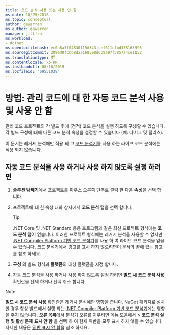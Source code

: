 ```yaml
---
title: 코드 분석 사용 또는 사용 안 함
ms.date: 10/25/2018
ms.topic: conceptual
author: gewarren
ms.author: gewarren
manager: jillfra
ms.workload:
- dotnet
ms.openlocfilehash: ec0a8a3f04830115d343fcef611cfbd338163395
ms.sourcegitcommit: 209ed0fcbb8daa1685e8d6b9a97f3857a4ce1152
ms.translationtype: MT
ms.contentlocale: ko-KR
ms.lasthandoff: 08/16/2019
ms.locfileid: "69551038"
---
```

# <a name="how-to-enable-and-disable-automatic-code-analysis-for-managed-code"></a>방법: 관리 코드에 대 한 자동 코드 분석 사용 및 사용 안 함

관리 코드 프로젝트의 각 빌드 후에 (정적) 코드 분석을 실행 하도록 구성할 수 있습니다. 각 빌드 구성에 대해 다른 코드 분석 속성을 설정할 수 있습니다 (예: 디버그 및 릴리스).

이 문서는 레거시 분석에만 적용 되 고 [코드 분석기](roslyn-analyzers-overview.md)를 사용 하는 라이브 코드 분석에는 적용 되지 않습니다.

## <a name="to-enable-or-disable-automatic-code-analysis"></a>자동 코드 분석을 사용 하거나 사용 하지 않도록 설정 하려면

1. **솔루션 탐색기**에서 프로젝트를 마우스 오른쪽 단추로 클릭 한 다음 **속성**을 선택 합니다.

1. 프로젝트에 대 한 속성 대화 상자에서 **코드 분석** 탭을 선택 합니다.

   > [!TIP]
   > .NET Core 및 .NET Standard 응용 프로그램과 같은 최신 프로젝트 형식에는 **코드 분석** 탭이 없습니다. 이러한 프로젝트 형식에는 레거시 분석을 사용할 수 없지만 [.NET Compiler Platform 기반 코드 분석기](roslyn-analyzers-overview.md)를 사용 하 여 라이브 코드 분석을 얻을 수 있습니다. 코드 분석기에서 경고를 표시 하지 않으려면이 문서의 끝에 있는 참고를 참조 하세요.

1. **구성** 의 빌드 형식과 **플랫폼**의 대상 플랫폼을 지정 합니다.

1. 자동 코드 분석을 사용 하거나 사용 하지 않도록 설정 하려면 **빌드 시 코드 분석 사용** 확인란을 선택 하거나 선택 취소 합니다.

> [!NOTE]
> **빌드 시 코드 분석 사용** 확인란은 레거시 분석에만 영향을 줍니다. NuGet 패키지로 설치한 경우 항상 빌드에서 실행 되는 [.NET Compiler Platform 기반 코드 분석기](roslyn-analyzers-overview.md)에는 영향을 주지 않습니다. **오류 목록**에서 분석기 오류를 지우려면 메뉴 모음에서 > **코드 분석 실행 및 활성 문제 표시 안 함** 을 선택 하 여 현재 위반을 모두 표시 하지 않을 수 있습니다. 자세한 내용은 [위반 표시 안 함](use-roslyn-analyzers.md#suppress-violations)을 참조 하세요.
